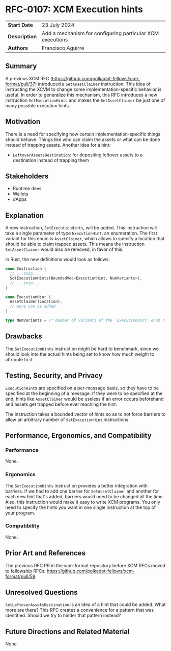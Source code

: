 # RFC-0107: XCM Execution hints

|                 |                                                                                             |
| --------------- | ------------------------------------------------------------------------------------------- |
| **Start Date**  | 23 July 2024                                                                                |
| **Description** | Add a mechanism for configuring particular XCM executions                                   |
| **Authors**     | Francisco Aguirre                                                                           |

## Summary

A previous XCM RFC (https://github.com/polkadot-fellows/xcm-format/pull/37) introduced a `SetAssetClaimer` instruction.
This idea of instructing the XCVM to change some implementation-specific behavior is useful.
In order to generalize this mechanism, this RFC introduces a new instruction `SetExecutionHints`
and makes the `SetAssetClaimer` be just one of many possible execution hints.

## Motivation

There is a need for specifying how certain implementation-specific things should behave.
Things like who can claim the assets or what can be done instead of trapping assets.
Another idea for a hint:
- `LeftoverAssetsDestination`: for depositing leftover assets to a destination instead of trapping them

## Stakeholders

- Runtime devs
- Wallets
- dApps

## Explanation

A new instruction, `SetExecutionHints`, will be added.
This instruction will take a single parameter of type `ExecutionHint`, an enumeration.
The first variant for this enum is `AssetClaimer`, which allows to specify a location that should be able to claim trapped assets.
This means the instruction `SetAssetClaimer` would also be removed, in favor of this.

In Rust, the new definitions would look as follows:

```rust
enum Instruction {
  // ...snip...
  SetExecutionHints(BoundedVec<ExecutionHint, NumVariants>),
  // ...snip...
}

enum ExecutionHint {
  AssetClaimer(Location),
  // more can be added
}

type NumVariants = /* Number of variants of the `ExecutionHint` enum */;
```

## Drawbacks

The `SetExecutionHints` instruction might be hard to benchmark, since we should look into the actual hints being set to know how much weight to attribute to it.

## Testing, Security, and Privacy

`ExecutionHint`s are specified on a per-message basis, so they have to be specified at the beginning of a message.
If they were to be specified at the end, hints like `AssetClaimer` would be useless if an error occurs beforehand and assets get trapped before ever reaching the hint.

The instruction takes a bounded vector of hints so as to not force barriers to allow an arbitrary number of `SetExecutionHint` instructions.

## Performance, Ergonomics, and Compatibility

### Performance

None.

### Ergonomics

The `SetExecutionHints` instruction provides a better integration with barriers.
If we had to add one barrier for `SetAssetClaimer` and another for each new hint that's added, barriers would need to be changed all the time.
Also, this instruction would make it easy to write XCM programs.
You only need to specify the hints you want in one single instruction at the top of your program.

### Compatibility

None.

## Prior Art and References

The previous RFC PR in the xcm-format repository before XCM RFCs moved to fellowship RFCs: https://github.com/polkadot-fellows/xcm-format/pull/59.

## Unresolved Questions

`SetLeftoverAssetsDestination` is an idea of a hint that could be added.
What more are there?
This RFC creates a convenience for a pattern that was identified. Should we try to hinder that pattern instead?

## Future Directions and Related Material

None.
